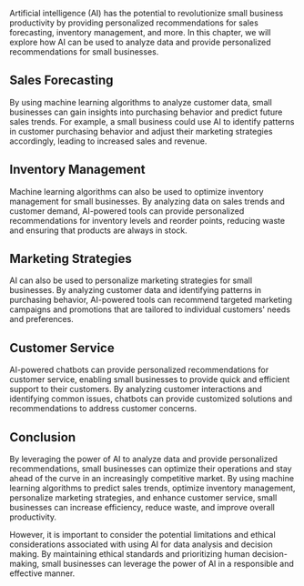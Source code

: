 
Artificial intelligence (AI) has the potential to revolutionize small business productivity by providing personalized recommendations for sales forecasting, inventory management, and more. In this chapter, we will explore how AI can be used to analyze data and provide personalized recommendations for small businesses.

Sales Forecasting
-----------------

By using machine learning algorithms to analyze customer data, small businesses can gain insights into purchasing behavior and predict future sales trends. For example, a small business could use AI to identify patterns in customer purchasing behavior and adjust their marketing strategies accordingly, leading to increased sales and revenue.

Inventory Management
--------------------

Machine learning algorithms can also be used to optimize inventory management for small businesses. By analyzing data on sales trends and customer demand, AI-powered tools can provide personalized recommendations for inventory levels and reorder points, reducing waste and ensuring that products are always in stock.

Marketing Strategies
--------------------

AI can also be used to personalize marketing strategies for small businesses. By analyzing customer data and identifying patterns in purchasing behavior, AI-powered tools can recommend targeted marketing campaigns and promotions that are tailored to individual customers' needs and preferences.

Customer Service
----------------

AI-powered chatbots can provide personalized recommendations for customer service, enabling small businesses to provide quick and efficient support to their customers. By analyzing customer interactions and identifying common issues, chatbots can provide customized solutions and recommendations to address customer concerns.

Conclusion
----------

By leveraging the power of AI to analyze data and provide personalized recommendations, small businesses can optimize their operations and stay ahead of the curve in an increasingly competitive market. By using machine learning algorithms to predict sales trends, optimize inventory management, personalize marketing strategies, and enhance customer service, small businesses can increase efficiency, reduce waste, and improve overall productivity.

However, it is important to consider the potential limitations and ethical considerations associated with using AI for data analysis and decision making. By maintaining ethical standards and prioritizing human decision-making, small businesses can leverage the power of AI in a responsible and effective manner.
